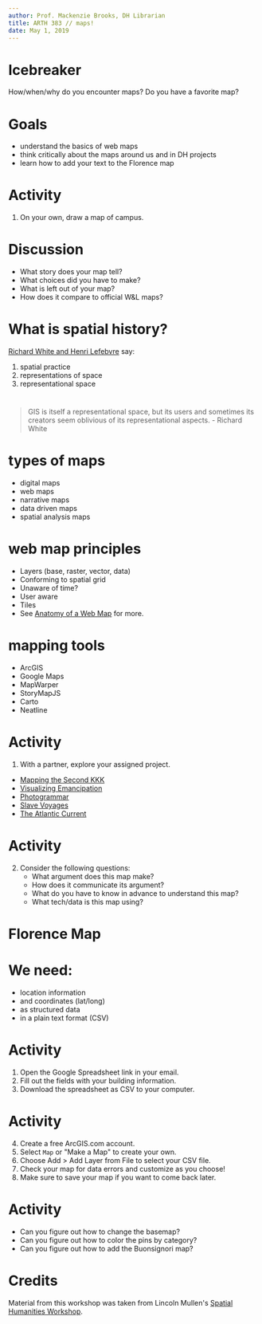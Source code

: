 ```yaml
---
author: Prof. Mackenzie Brooks, DH Librarian
title: ARTH 383 // maps!
date: May 1, 2019
---
```


# Icebreaker
How/when/why do you encounter maps? Do you have a favorite map? 

# Goals
* understand the basics of web maps
* think critically about the maps around us and in DH projects
* learn how to add your text to the Florence map

# Activity
1. On your own, draw a map of campus. 

# Discussion
* What story does your map tell? 
* What choices did you have to make? 
* What is left out of your map? 
* How does it compare to official W&L maps? 

# What is spatial history? 
[Richard White and Henri Lefebvre](https://web.stanford.edu/group/spatialhistory/cgi-bin/site/pub.php?id=29&project_id) say:

1. spatial practice
2. representations of space
3. representational space

# 
> GIS is itself a representational space, but its users and sometimes its creators seem oblivious of its representational aspects. - Richard White

# types of maps 
* digital maps 
* web maps
* narrative maps
* data driven maps
* spatial analysis maps

# web map principles	
* Layers (base, raster, vector, data)
* Conforming to spatial grid
* Unaware of time?
* User aware
* Tiles 
* See [Anatomy of a Web Map](http://maptime.io/anatomy-of-a-web-map) for more. 

# mapping tools
* ArcGIS
* Google Maps
* MapWarper 
* StoryMapJS
* Carto
* Neatline


# Activity
1. With a partner, explore your assigned project. 
* [Mapping the Second KKK](https://labs.library.vcu.edu/klan/)
* [Visualizing Emancipation](http://dsl.richmond.edu/emancipation/) 
* [Photogrammar](http://photogrammar.yale.edu/map/)
* [Slave Voyages](https://www.slavevoyages.org/voyage/maps)
* [The Atlantic Current](http://dauk19.wludci.info/atlanticcurrent/)


# Activity
2. Consider the following questions:
	* What argument does this map make?
	* How does it communicate its argument?
	* What do you have to know in advance to understand this map?
	* What tech/data is this map using? 


# Florence Map

# We need:
* location information
* and coordinates (lat/long)
* as structured data
* in a plain text format (CSV)

# Activity 
1. Open the Google Spreadsheet link in your email. 
2. Fill out the fields with your building information. 
3. Download the spreadsheet as CSV to your computer.

# Activity 
4. Create a free ArcGIS.com account. 
5. Select ```Map``` or "Make a Map" to create your own. 
6. Choose Add > Add Layer from File to select your CSV file. 
7. Check your map for data errors and customize as you choose!
8. Make sure to save your map if you want to come back later. 

# Activity
* Can you figure out how to change the basemap?
* Can you figure out how to color the pins by category? 
* Can you figure out how to add the Buonsignori map? 


# Credits
Material from this workshop was taken from Lincoln Mullen's [Spatial Humanities Workshop](https://lincolnmullen.com/projects/spatial-workshop/literacy.html]).




